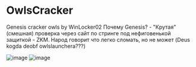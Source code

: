 # OwlsCracker 
Genesis cracker owls by WinLocker02 
Почему Genesis? - "Крутая" (смешная) проверка через сайт по стринге под нефиговенькой защиткой - ZKM. Народ говорит что легко сломать, но не может (Deus kogda deobf owlslaunchera???)

![image](https://user-images.githubusercontent.com/48631163/146443810-edfcb2bc-81ef-4c88-b671-da5a2e90115b.png)
![image](https://user-images.githubusercontent.com/48631163/146443822-a31c3b38-f24e-4dbc-86a4-667e31b5da8c.png)
